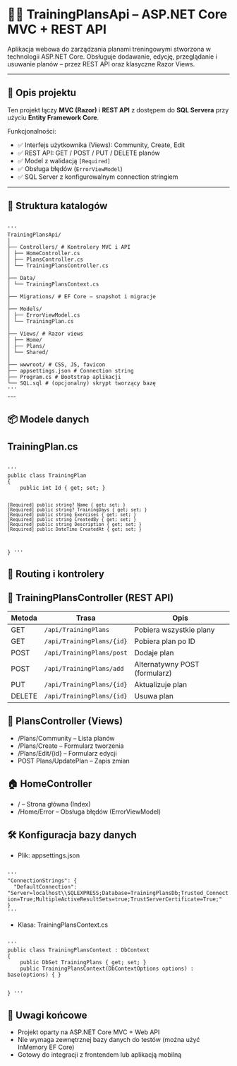 # 🏋️‍♂️ TrainingPlansApi – ASP.NET Core MVC + REST API

Aplikacja webowa do zarządzania planami treningowymi stworzona w technologii ASP.NET Core. Obsługuje dodawanie, edycję, przeglądanie i usuwanie planów – przez REST API oraz klasyczne Razor Views.

---

## 📌 Opis projektu

Ten projekt łączy **MVC (Razor)** i **REST API** z dostępem do **SQL Servera** przy użyciu **Entity Framework Core**.

Funkcjonalności:

- ✅ Interfejs użytkownika (Views): Community, Create, Edit
- ✅ REST API: GET / POST / PUT / DELETE planów
- ✅ Model z walidacją `[Required]`
- ✅ Obsługa błędów (`ErrorViewModel`)
- ✅ SQL Server z konfigurowalnym connection stringiem

---

## 📂 Struktura katalogów
<code>
'''
TrainingPlansApi/
│
├── Controllers/ # Kontrolery MVC i API
│ ├── HomeController.cs
│ ├── PlansController.cs
│ └── TrainingPlansController.cs
│
├── Data/
│ └── TrainingPlansContext.cs
│
├── Migrations/ # EF Core – snapshot i migracje
│
├── Models/
│ ├── ErrorViewModel.cs
│ └── TrainingPlan.cs
│
├── Views/ # Razor views
│ ├── Home/
│ ├── Plans/
│ └── Shared/
│
├── wwwroot/ # CSS, JS, favicon
├── appsettings.json # Connection string
├── Program.cs # Bootstrap aplikacji
└── SQL.sql # (opcjonalny) skrypt tworzący bazę
'''
</code>
---

## 📦 Modele danych
## TrainingPlan.cs
<code>
'''
public class TrainingPlan
{
    public int Id { get; set; }

    [Required] public string? Name { get; set; }
    [Required] public string? TrainingDays { get; set; }
    [Required] public string Exercises { get; set; }
    [Required] public string CreatedBy { get; set; }
    [Required] public string Description { get; set; }
    [Required] public DateTime CreatedAt { get; set; }
}
'''
</code>

## 🧭 Routing i kontrolery
## 🔧 TrainingPlansController (REST API)
| Metoda | Trasa                     | Opis                          |
| ------ | ------------------------- | ----------------------------- |
| GET    | `/api/TrainingPlans`      | Pobiera wszystkie plany       |
| GET    | `/api/TrainingPlans/{id}` | Pobiera plan po ID            |
| POST   | `/api/TrainingPlans/post` | Dodaje plan                   |
| POST   | `/api/TrainingPlans/add`  | Alternatywny POST (formularz) |
| PUT    | `/api/TrainingPlans/{id}` | Aktualizuje plan              |
| DELETE | `/api/TrainingPlans/{id}` | Usuwa plan                    |

## 🎨 PlansController (Views)
- /Plans/Community – Lista planów
- /Plans/Create – Formularz tworzenia
- /Plans/Edit/{id} – Formularz edycji
- POST Plans/UpdatePlan – Zapis zmian

## 🏠 HomeController
- / – Strona główna (Index)
- /Home/Error – Obsługa błędów (ErrorViewModel)

## 🛠️ Konfiguracja bazy danych
- Plik: appsettings.json
<code>
'''
"ConnectionStrings": {
  "DefaultConnection": "Server=localhost\\SQLEXPRESS;Database=TrainingPlansDb;Trusted_Connection=True;MultipleActiveResultSets=true;TrustServerCertificate=True;"
}
'''
</code>

- Klasa: TrainingPlansContext.cs
<code>
'''
public class TrainingPlansContext : DbContext
{
    public DbSet<TrainingPlan> TrainingPlans { get; set; }
    public TrainingPlansContext(DbContextOptions<TrainingPlansContext> options) : base(options) { }

}
'''
</code>

## 📌 Uwagi końcowe
- Projekt oparty na ASP.NET Core MVC + Web API
- Nie wymaga zewnętrznej bazy danych do testów (można użyć InMemory EF Core)
- Gotowy do integracji z frontendem lub aplikacją mobilną

